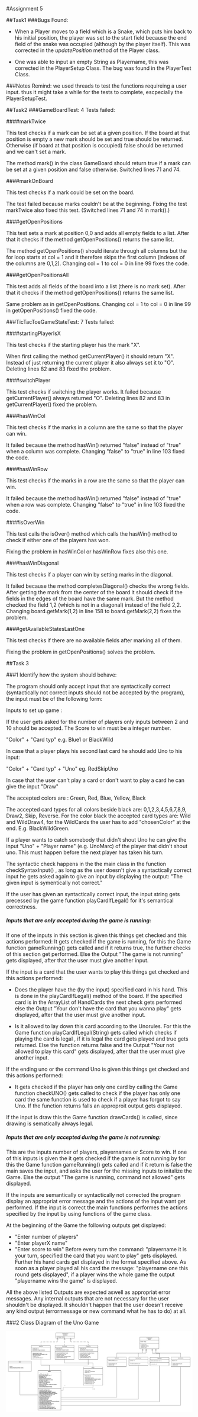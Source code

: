 #Assignment 5

##Task1
###Bugs Found:

- When a Player moves to a field which is a Snake, which puts him back to his initial position, the player was set to the start field
because the end field of the snake was occupied (although by the player itself). This was corrected
in the *updatePosition* method of the Player class.

- One was able to input an empty String as Playername, this was corrected in the PlayerSetup Class. The bug was
found in the PlayerTest Class.

###Notes
Remind: we used threads to test the functions requireing a user input. thus it might take a while
for the tests to complete, escpecially the PlayerSetupTest.

##Task2
###GameBoardTest:
4 Tests failed: 

####markTwice

This test checks if a mark can be set at a given position. If the board at that position is empty
a new mark should be set and true should be returned. Otherwise (if board at that position is occupied)
false should be returned and we can't set a mark.

The method mark() in the class GameBoard should return true if a mark can be set at a given position and 
false otherwise.
Switched lines 71 and 74.
 
####markOnBoard 

This test checks if a mark could be set on the board. 

The test failed because marks couldn't be at the beginning. Fixing the test markTwice also
fixed this test. (Switched lines 71 and 74 in mark().)

####getOpenPositions

This test sets a mark at position 0,0 and adds all empty fields to a list. After that it checks if the
method getOpenPositions() returns the same list. 

The method getOpenPositions() should iterate through all columns but the for loop starts at col = 1 
and it therefore skips the first column (indexes of the columns are 0,1,2).
Changing col = 1 to col = 0 in line 99 fixes the code. 

####getOpenPositionsAll

This test adds all fields of the board into a list (there is no mark set). After that it checks if the 
method getOpenPositions() returns the same list. 

Same problem as in getOpenPositions. Changing col = 1 to col = 0 in line 99 in getOpenPositions()
fixed the code. 

###TicTacToeGameStateTest:
7 Tests failed:

####startingPlayerIsX  

This test checks if the starting player has the mark "X". 

When first calling the method getCurrentPlayer() it should return "X". Instead of just returning the
current player it also always set it to "O".
Deleting lines 82 and 83 fixed the problem.

####switchPlayer

This test checks if switching the player works. It failed because getCurrentPlayer() always returned
"O". 
Deleting lines 82 and 83 in getCurrentPlayer() fixed the problem.

####hasWinCol

This test checks if the marks in a column are the same so that the player can win. 

It failed because the method hasWin() returned "false" instead of "true" when a column was complete.
Changing "false" to "true" in line 103 fixed the code.

####hasWinRow

This test checks if the marks in a row are the same so that the player can win. 

It failed because the method hasWin() returned "false" instead of "true" when a row was complete.
Changing "false" to "true" in line 103 fixed the code.

####isOverWin

This test calls the isOver() method which calls the hasWin() method to check if either one of the 
players has won. 

Fixing the problem in hasWinCol or hasWinRow fixes also this one.

####hasWinDiagonal

This test checks if a player can win by setting marks in the diagonal. 

It failed because the method completesDiagonal() checks the wrong fields. After getting the mark 
from the center of the board it should check if the fields in the edges of the board have the same 
mark. But the method checked the field 1,2 (which is not in a diagonal) instead of the field 2,2.
Changing board.getMark(1,2) in line 158 to board.getMark(2,2) fixes the problem.

####getAvailableStatesLastOne


This test checks if there are no available fields after marking all of them. 

Fixing the problem in getOpenPositions() solves the problem.

##Task 3


###1 Identify how the system should behave: 

 The program should only accept input that are syntactically correct (syntactically not correct inputs should not be accepted by the program), the input must be of the following form:
 
 Inputs to set up game : 
 
 If the user gets asked for the number of players only inputs between 2 and 10 should be accepted. 
 The Score to win must be a integer number. 

 "Color" + "Card typ" e.g. Blue1 or BlackWild
 
 In case that a player plays his second last card he should add Uno to his input:
 
 "Color" + "Card typ" + "Uno" eg. RedSkipUno
 
 In case that the user can't play a card or don't want to play a card he can give the input "Draw"
  
 The accepted colors are : Green, Red, Blue, Yellow, Black 
 
 The accepted card types for all colors beside black are: 0,1,2,3,4,5,6,7,8,9, Draw2, Skip, Reverse.
 For the color black the accepted card types are: Wild and WildDraw4, for the WildCards the user has to add "chosenColor" at the end.
 E.g. BlackWildGreen. 
 
 If a player wants to catch somebody that didn't shout Uno he can give the input "Uno" + "Player name" (e.g. UnoMarc) of the player 
 that didn't shout uno. This must happen before the next player has taken his turn. 
 
 The syntactic check happens in the the main class in the function checkSyntaxInput() , as long as the user doesn't give a 
 syntactically correct input he gets asked again to give an input by displaying the output: "The given input is symentically not correct."
 
 If the user has given an syntactically correct input, the input string gets precessed by the game function 
 playCardIfLegal() for it's semantical correctness. 
 
 
 ##### Inputs that are only accepted during the game is running: 
 
 If one of the inputs in this section is given this things get checked and this actions performed:
 It gets checked if the game is running, for this the Game function
 gameRunning() gets called and if it returns true, the further checks of this section get performed.
 Else the Output "The game is not running" gets displayed, after that the user must give another input.
 
 If the input is a card that the user wants to play this things get checked and this actions performed:
 
 - Does the player have the (by the input) specified card in his hand. This is done in the playCardIfLegal() method
 of the board. If the specified card is in the ArrayList of HandCards the next check gets performed else
   the Output "Your don't have the card that you wanna play" gets displayed, after that the user
   must give another input. 
   
- Is it allowed to lay down this card according to the Unorules. For this the Game function
  playCardIfLegal(String) gets called which checks if playing the card is legal
  , if it is legal the card gets played and true gets returned. Else the function returns false
  and the Output "Your not allowed to play this card" gets displayed, after that the user
  must give another input. 
  
  
If the ending uno or the command Uno is given this things get checked and this actions performed:

  - It gets checked if the player has only one card by calling the Game function checkUNO() gets called to check
  if the player has only one card the same function is used to check if a player has forgot to say Uno.
  If the function returns falls an approproit output gets displayed.   
  
 If the input is draw this the Game function drawCards() is called, since drawing is sematically always legal. 
 
 
##### Inputs that are only accepted during the game is not running: 
 
 This are the inputs number of players, playernames or Score to win. If one of this inputs is given the it gets checked if the game is 
 not running by for this the Game function gameRunning() gets called and if it return is false the main saves the input, and asks the user for the 
 missing inputs to initalize the Game. Else the output "The game is running, command not allowed" gets displayed.
 
 If the inputs are semantically or syntactically not corrected the program display an appropriat error message and the actions
 of the input want get performed. If the input is correct the main functions performes the actions specified by the input by using
 functions of the game class. 
 
 At the beginning of the Game the following outputs get displayed:
 
 - "Enter number of players" 
 - "Enter playerX name"
 - "Enter score to win"
 Before every turn the command: "playername it is your turn, specified the card that you want to play" gets displayed. 
 Further his hand cards get displayed in the format specified above. As soon as a player played all his card the message: "playername
 one this round gets displayed", if a player wins the whole game the output "playername wins the game" is displayed. 
 
 All the above listed Outputs are expected aswell as appropriat error messages. Any internal outputs that are not necessary for the user
 shouldn't be displayed. It shouldn't happen that the user doesn't receive any kind output
 (errormessage or new command what he has to do) at all. 
 
  
###2 Class Diagram of the Uno Game


![](UNO_UML.png)
  
  

 
 
 
 
 
 
 
